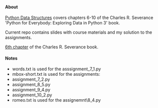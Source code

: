 #### About

[Python Data Structures](https://www.coursera.org/learn/python-data) covers chapters 6-10 of the Charles R. Severance 'Python for Everybody: Exploring Data in Python 3' book.

Current repo contains slides with course materials and my solution to the assignments.

[6th chapter](https://www.py4e.com/html3/06-strings) of the Charles R. Severance book.

#### Notes

- words.txt is used for the asssignment\_7_1.py
- mbox-short.txt is used for the assignments:
 - assignment\_7_2.py
 - assignment\_8_5.py
 - assignment\_9_4.py
 - assignment\_10_2.py
- romeo.txt is used for the assignemnt\8_4.py